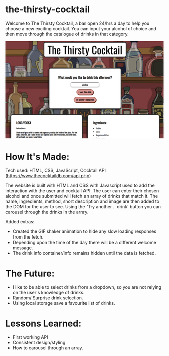 # the-thirsty-cocktail

Welcome to The Thirsty Cocktail, a bar open 24/hrs a day to help you choose a new exciting cocktail. You can input your alcohol of choice and then move through the catalogue of drinks in that category. 

![image](https://github.com/GreenEagleKing/the-thirsty-cocktail/blob/main/img/Screenshot%20from%202022-07-13%2017-44-55.png)

# How It's Made:
Tech used: HTML, CSS, JavaScript, Cocktail API (https://www.thecocktaildb.com/api.php)

The website is built with HTML and CSS with Javascript used to add the interaction with the user and cocktail API. The user can enter their chosen alcohol and once submitted will fetch an array of drinks that match it. The name, ingredients, method, short description and image are then added to the DOM for the user to see. Using the 'Try another .. drink' button you can carousel through the drinks in the array.

Added extras: 

+ Created the GIF shaker animation to hide any slow loading responses from the fetch.
+ Depending upon the time of the day there will be a different welcome message.
+ The drink info container/info remains hidden until the data is fetched.


# The Future:
+ I like to be able to select drinks from a dropdown, so you are not relying on the user's knowledge of drinks.
+ Random/ Surprise drink selection.
+ Using local storage save a favourite list of drinks.

# Lessons Learned:
+ First working API
+ Consistent design/styling
+ How to carousel through an array.
